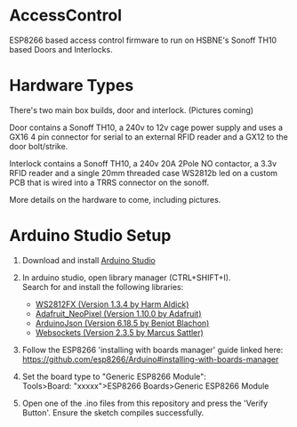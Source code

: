 # AccessControl
ESP8266 based access control firmware to run on HSBNE's Sonoff TH10 based Doors and Interlocks.

# Hardware Types

There's two main box builds, door and interlock. (Pictures coming)

Door contains a Sonoff TH10, a 240v to 12v cage power supply and uses a GX16 4 pin connector for serial to an external RFID reader and a GX12 to the door bolt/strike.

Interlock contains a Sonoff TH10, a 240v 20A 2Pole NO contactor, a 3.3v RFID reader and a single 20mm threaded case WS2812b led on a custom PCB that is wired into a TRRS connector on the sonoff.

More details on the hardware to come, including pictures.

# Arduino Studio Setup
1. Download and install [Arduino Studio](https://www.arduino.cc/en/software)

2. In arduino studio, open library manager (CTRL+SHIFT+I).  
Search for and install the following libraries:
	* [WS2812FX (Version 1.3.4 by Harm Aldick)](https://github.com/kitesurfer1404/WS2812FX)
	* [Adafruit_NeoPixel (Version 1.10.0 by Adafruit)](https://github.com/adafruit/Adafruit_NeoPixel)
	* [ArduinoJson (Version 6.18.5 by Beniot Blachon)](https://arduinojson.org/?utm_source=meta&utm_medium=library.properties)
	* [Websockets (Version 2.3.5 by Marcus Sattler)](https://github.com/Links2004/arduinoWebSockets)  

3. Follow the ESP8266 'installing with boards manager' guide linked here:  
https://github.com/esp8266/Arduino#installing-with-boards-manager  
  
4. Set the board type to "Generic ESP8266 Module":  
Tools>Board: "xxxxx">ESP8266 Boards>Generic ESP8266 Module

5. Open one of the .ino files from this repository and press the 'Verify Button'. Ensure the sketch compiles successfully.